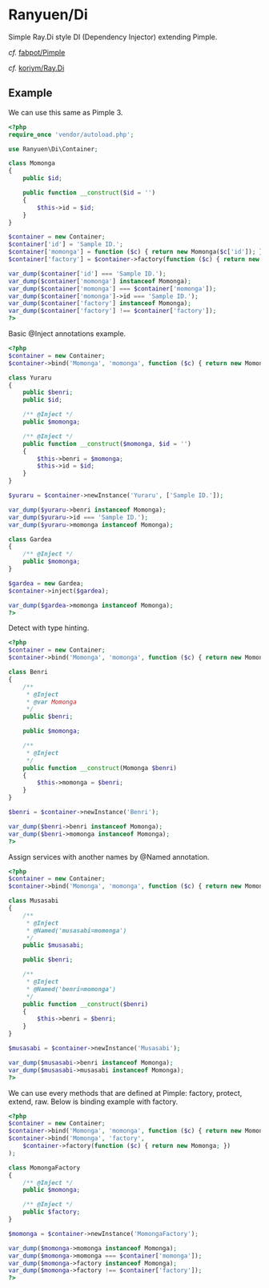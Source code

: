Ranyuen/Di
==
Simple Ray.Di style DI (Dependency Injector) extending Pimple.

_cf._ [fabpot/Pimple](https://github.com/fabpot/Pimple)

_cf._ [koriym/Ray.Di](https://github.com/koriym/Ray.Di)

Example
--
We can use this same as Pimple 3.

```php
<?php
require_once 'vendor/autoload.php';

use Ranyuen\Di\Container;

class Momonga
{
    public $id;

    public function __construct($id = '')
    {
        $this->id = $id;
    }
}

$container = new Container;
$container['id'] = 'Sample ID.';
$container['momonga'] = function ($c) { return new Momonga($c['id']); };
$container['factory'] = $container->factory(function ($c) { return new Momonga; });

var_dump($container['id'] === 'Sample ID.');
var_dump($container['momonga'] instanceof Momonga);
var_dump($container['momonga'] === $container['momonga']);
var_dump($container['momonga']->id === 'Sample ID.');
var_dump($container['factory'] instanceof Momonga);
var_dump($container['factory'] !== $container['factory']);
?>
```

Basic @Inject annotations example.

```php
<?php
$container = new Container;
$container->bind('Momonga', 'momonga', function ($c) { return new Momonga; });

class Yuraru
{
    public $benri;
    public $id;

    /** @Inject */
    public $momonga;

    /** @Inject */
    public function __construct($momonga, $id = '')
    {
        $this->benri = $momonga;
        $this->id = $id;
    }
}

$yuraru = $container->newInstance('Yuraru', ['Sample ID.']);

var_dump($yuraru->benri instanceof Momonga);
var_dump($yuraru->id === 'Sample ID.');
var_dump($yuraru->momonga instanceof Momonga);

class Gardea
{
    /** @Inject */
    public $momonga;
}

$gardea = new Gardea;
$container->inject($gardea);

var_dump($gardea->momonga instanceof Momonga);
?>
```

Detect with type hinting.

```php
<?php
$container = new Container;
$container->bind('Momonga', 'momonga', function ($c) { return new Momonga; });

class Benri
{
    /**
     * @Inject
     * @var Momonga
     */
    public $benri;

    public $momonga;

    /**
     * @Inject
     */
    public function __construct(Momonga $benri)
    {
        $this->momonga = $benri;
    }
}

$benri = $container->newInstance('Benri');

var_dump($benri->benri instanceof Momonga);
var_dump($benri->momonga instanceof Momonga);
?>
```

Assign services with another names by @Named annotation.

```php
<?php
$container = new Container;
$container->bind('Momonga', 'momonga', function ($c) { return new Momonga; });

class Musasabi
{
    /**
     * @Inject
     * @Named('musasabi=momonga')
     */
    public $musasabi;

    public $benri;

    /**
     * @Inject
     * @Named('benri=momonga')
     */
    public function __construct($benri)
    {
        $this->benri = $benri;
    }
}

$musasabi = $container->newInstance('Musasabi');

var_dump($musasabi->benri instanceof Momonga);
var_dump($musasabi->musasabi instanceof Momonga);
?>
```

We can use every methods that are defined at Pimple: factory, protect, extend, raw. Below is binding example with factory.

```php
<?php
$container = new Container;
$container->bind('Momonga', 'momonga', function ($c) { return new Momonga; });
$container->bind('Momonga', 'factory',
    $container->factory(function ($c) { return new Momonga; })
);

class MomongaFactory
{
    /** @Inject */
    public $momonga;

    /** @Inject */
    public $factory;
}

$momonga = $container->newInstance('MomongaFactory');

var_dump($momonga->momonga instanceof Momonga);
var_dump($momonga->momonga === $container['momonga']);
var_dump($momonga->factory instanceof Momonga);
var_dump($momonga->factory !== $container['factory']);
?>
```
